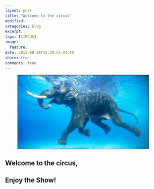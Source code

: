 ```yaml
---
layout: post
title: "Welcome to the circus"
modified:
categories: blog
excerpt:
tags: [CIRCUS]
image:
  feature:
date: 2015-08-18T15:39:55-04:00
share: true
comments: true
---
```


<figure>
	<a href="/images/20150818-elephant.jpg">
  	<img src="/images/20150818-elephant.jpg" alt="image">
	</a>
</figure>

## Welcome to the circus,

## Enjoy the Show!




